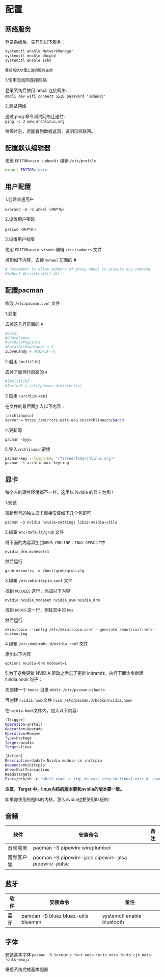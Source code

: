 # 配置

## 网络服务

登录系统后，先开启以下服务：

```bash
systemctl enable NetworkManager
systemctl enable dhcpcd
systemctl enable sshd
```

`重启系统以便上面的服务生效`

1.使用无线网连接网络

登录系统后使用 nmcli 连接网络:  
`nmcli dev wifi connect SSID password "网络密码"`

2.测试网络

通过 ping 命令测试网络连通性:  
`ping -c 3 www.archlinux.org`

稍等片刻，若能看到数据返回，说明已经联网。

## 配置默认编辑器

使用 `EDITOR=nvim sudoedit` 编辑 `/etc/profile`

```bash
export EDITOR='nvim'
```

## 用户配置

1.创建普通用户

`useradd -m -G wheel <用户名>`

2.设置用户密码

`passwd <用户名>`

3.设置用户权限

使用 `EDITOR=nvim visudo` 编辑 `/etc/sudoers` 文件

找到如下内容，去掉 `%wheel` 前面的 #

```bash
# Uncomment to allow members of group wheel to execute any command
#%wheel ALL=(ALL:ALL) ALL` 
```

## 配置pacman

修改 `/etc/pacman.conf` 文件

1.彩蛋

去掉这几行前面的 `#`

```bash
#Color
#CHeckSpace
#VerbosePkgLists
#ParallelDownloads = 5 
ILoveCandy # 再加入这一行
```

2.启用 `[multilib]`

去掉下面两行前面的 `#`

```bash
#[multilib]
#Include = /etc/pacman.d/mirrorlist
```

3.启用 `[archlinuxcn]`

在文件的最后面加入以下内容：

```bash
[archlinuxcn]
Server = https://mirrors.ustc.edu.cn/archlinuxcn/$arch
```

4.更新源

`pacman -Syyu`

5.导入`archlinuxcn`密钥

```bash
pacman-key --lsign-key "<farseerfc@archlinux.org>"
pacman -S archlinuxcn-keyring
```

## 显卡

每个人的硬件环境都不一样，这里以 Nvidia 的显卡为例！

1.安装

较新型号的独立显卡直接安装如下几个包即可

`pacman -S nvidia nvidia-settings lib32-nvidia-utils`

2.编辑 `etc/default/grub` 文件

将下面的内容添加到`GRUB_CMDLINE_LINUX_DEFAULT`中

`nvidia_drm.modeset=1`

然后运行

`grub-mkconfig -o /boot/grub/grub.cfg`

3.编辑 `/etc/mkinitcpio.conf` 文件

找到 `MODULES` 这行，添加以下内容

`nvidia nvidia_modeset nvidia_uvm nvidia_drm`

找到 `HOOKS` 这一行，删除其中的 `kms`

然后运行

`mkinitcpio --config /etc/mkinitcpio.conf --generate /boot/initramfs-custom.img`

4.编辑 `/etc/modprobe.d/nvidia.conf` 文件

添加以下内容

`options nvidia-drm modeset=1`

5.为了避免更新 NVIDIA 驱动之后忘了更新 initramfs，执行下面命令新建 nvidia.hook 钩子：

先创建一个 `hooks` 目录
`mkdir /etc/pacman.d/hooks`

再创建 `nvidia.hook`文件
`nvim /etc/pacman.d/hooks/nvidia.hook`

在`nvidia.hook`文件内，加入以下内容:

```bash
[Trigger]
Operation=Install
Operation=Upgrade
Operation=Remove
Type=Package
Target=nvidia
Target=linux

[Action]
Description=Update Nvidia module in initcpio
Depends=mkinitcpio
When=PostTransaction
NeedsTargets
Exec=/bin/sh -c 'while read -r trg; do case $trg in linux) exit 0; esac; done; /usr/bin/mkinitcpio -P'
```

**注意，Target 中，linux内核的版本要和nvidia的版本要一致。**

如果你使用的是lts的内核，那么nvidia也要使用lts版的!

## 音频

| 软件 | 安装命令 | 备注 |
| --- | ------- | --- |
| 音频服务 | pacman -S pipewire wireplumber | |
| 音频客户端 | pacman -S pipewire-jack pipewire-alsa pipewire-pulse | |

## 蓝牙

| 软件 | 安装命令 | 备注 |
| --- | ------- | --- |
| 蓝牙  | pamcan -S bluez bluez-utils blueman | systemctl enable bluetooth |

## 字体

安装基本字体
`pacman -S terminus-font noto-fonts noto-fonts-cjk noto-fonts-emoji`

重启系统完成基本配置
